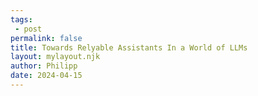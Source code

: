 ```yaml
---
tags:
 - post
permalink: false
title: Towards Relyable Assistants In a World of LLMs
layout: mylayout.njk
author: Philipp
date: 2024-04-15
---
```


